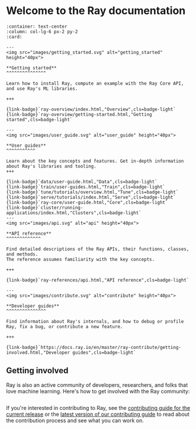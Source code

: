 ```{include} /_includes/overview/announcement.md
```

# Welcome to the Ray documentation

````{panels}
:container: text-center
:column: col-lg-6 px-2 py-2
:card:

---
<img src="images/getting_started.svg" alt="getting_started" height="40px">

**Getting started**
^^^^^^^^^^^^^^^

Learn how to install Ray, compute an example with the Ray Core API, and use Ray's ML libraries.

+++

{link-badge}`ray-overview/index.html,"Overview",cls=badge-light`
{link-badge}`ray-overview/getting-started.html,"Getting started",cls=badge-light`

---
<img src="images/user_guide.svg" alt="user_guide" height="40px">

**User guides**
^^^^^^^^^^^

Learn about the key concepts and features. Get in-depth information about Ray's libraries and tooling.
+++

{link-badge}`data/user-guide.html,"Data",cls=badge-light`
{link-badge}`train/user-guides.html,"Train",cls=badge-light`
{link-badge}`tune/tutorials/overview.html,"Tune",cls=badge-light`
{link-badge}`serve/tutorials/index.html,"Serve",cls=badge-light`
{link-badge}`ray-core/user-guide.html,"Core",cls=badge-light`
{link-badge}`cluster/running-applications/index.html,"Clusters",cls=badge-light`
---
<img src="images/api.svg" alt="api" height="40px">

**API reference**
^^^^^^^^^^^^^

Find detailed descriptions of the Ray APIs, their functions, classes, and methods.
The reference assumes familiarity with the key concepts.

+++

{link-badge}`ray-references/api.html,"API reference",cls=badge-light`

---
<img src="images/contribute.svg" alt="contribute" height="40px">

**Developer guides**
^^^^^^^^^^^^^^^

Find information about Ray's internals, and how to debug or profile Ray, fix a bug, or contribute a new feature.

+++

{link-badge}`https://docs.ray.io/en/master/ray-contribute/getting-involved.html,"Developer guides",cls=badge-light`

````

## Getting involved

Ray is also an active community of developers, researchers, and folks that love machine learning.
Here's how to get involved with the Ray community:

```{include} _includes/_contribute.md
```

If you're interested in contributing to Ray, see the
[contributing guide for the current release](ray-contribute/getting-involved)
or the
[latest version of our contributing guide](https://docs.ray.io/en/latest/ray-contribute/getting-involved.html)
to read about the contribution process and see what you can work on.
